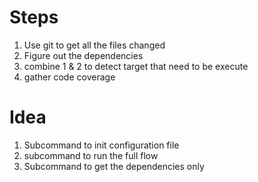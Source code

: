 
# Steps

1. Use git to get all the files changed
2. Figure out the dependencies
3. combine 1 & 2 to detect target that need to be execute
4. gather code coverage

# Idea

1. Subcommand to init configuration file
2. subcommand to run the full flow
3. Subcommand to get the dependencies only
